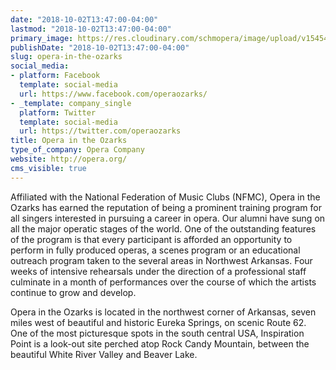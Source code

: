 ```yaml
---
date: "2018-10-02T13:47:00-04:00"
lastmod: "2018-10-02T13:47:00-04:00"
primary_image: https://res.cloudinary.com/schmopera/image/upload/v1545409169/media/webhook-uploads/1538502304329/sqLogoOzarks.jpg.jpg
publishDate: "2018-10-02T13:47:00-04:00"
slug: opera-in-the-ozarks
social_media:
- platform: Facebook
  template: social-media
  url: https://www.facebook.com/operaozarks/
- _template: company_single
  platform: Twitter
  template: social-media
  url: https://twitter.com/operaozarks
title: Opera in the Ozarks
type_of_company: Opera Company
website: http://opera.org/
cms_visible: true
---
```


Affiliated with the National Federation of Music Clubs (NFMC), Opera in the Ozarks has earned the reputation of being a prominent training program for all singers interested in pursuing a career in opera. Our alumni have sung on all the major operatic stages of the world. One of the outstanding features of the program is that every participant is afforded an opportunity to perform in fully produced operas, a scenes program or an educational outreach program taken to the several areas in Northwest Arkansas. Four weeks of intensive rehearsals under the direction of a professional staff culminate in a month of performances over the course of which the  artists continue to grow and develop.

Opera in the Ozarks is located in the northwest corner of Arkansas, seven miles west of beautiful and historic Eureka Springs, on scenic Route 62. One of the most picturesque spots in the south central USA, Inspiration Point is a look-out site perched atop Rock Candy Mountain, between the beautiful White River Valley and Beaver Lake.
